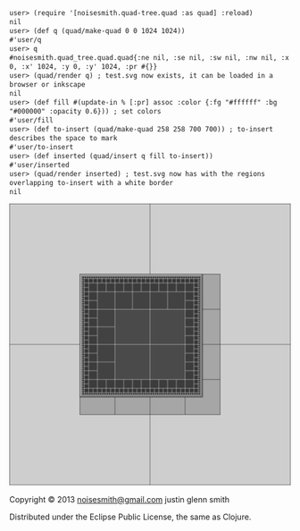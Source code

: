     user> (require '[noisesmith.quad-tree.quad :as quad] :reload)
    nil
    user> (def q (quad/make-quad 0 0 1024 1024))
    #'user/q
    user> q
    #noisesmith.quad_tree.quad.quad{:ne nil, :se nil, :sw nil, :nw nil, :x 0, :x' 1024, :y 0, :y' 1024, :pr #{}}
    user> (quad/render q) ; test.svg now exists, it can be loaded in a browser or inkscape
    nil
    user> (def fill #(update-in % [:pr] assoc :color {:fg "#ffffff" :bg "#000000" :opacity 0.6})) ; set colors
    #'user/fill
    user> (def to-insert (quad/make-quad 258 258 700 700)) ; to-insert describes the space to mark
    #'user/to-insert
    user> (def inserted (quad/insert q fill to-insert))
    #'user/inserted
    user> (quad/render inserted) ; test.svg now has with the regions overlapping to-insert with a white border
    nil

![resulting image](test.png)

Copyright © 2013 noisesmith@gmail.com justin glenn smith

Distributed under the Eclipse Public License, the same as Clojure.
